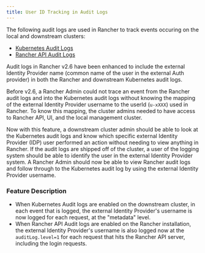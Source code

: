 ```yaml
---
title: User ID Tracking in Audit Logs
---
```


The following audit logs are used in Rancher to track events occuring on the local and downstream clusters:

* [Kubernetes Audit Logs](https://rancher.com/docs/rke/latest/en/config-options/audit-log/)
* [Rancher API Audit Logs](../../how-to-guides/advanced-user-guides/enable-api-audit-log.md)

Audit logs in Rancher v2.6 have been enhanced to include the external Identity Provider name (common name of the user in the external Auth provider) in both the Rancher and downstream Kubernetes audit logs.

Before v2.6, a Rancher Admin could not trace an event from the Rancher audit logs and into the Kubernetes audit logs without knowing the mapping of the external Identity Provider username to the userId (`u-xXXX`) used in Rancher.
To know this mapping, the cluster admins needed to have access to Rancher API, UI, and the local management cluster.

Now with this feature, a downstream cluster admin should be able to look at the Kubernetes audit logs and know which specific external Identity Provider (IDP) user performed an action without needing to view anything in Rancher.
If the audit logs are shipped off of the cluster, a user of the logging system should be able to identify the user in the external Identity Provider system.
A Rancher Admin should now be able to view Rancher audit logs and follow through to the Kubernetes audit log by using the external Identity Provider username.

### Feature Description

- When Kubernetes Audit logs are enabled on the downstream cluster, in each event that is logged, the external Identity Provider's username is now logged for each request, at the "metadata" level.
- When Rancher API Audit logs are enabled on the Rancher installation, the external Identity Provider's username is also logged now at the `auditLog.level=1` for each request that hits the Rancher API server, including the login requests.
